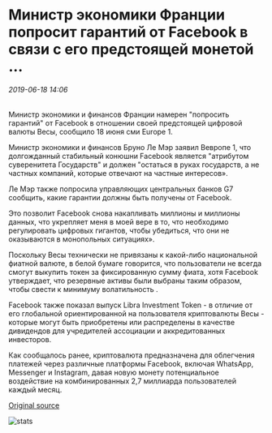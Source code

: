 # Министр экономики Франции попросит гарантий от Facebook в связи с его предстоящей монетой ...

###### 2019-06-18 14:06

Министр экономики и финансов Франции намерен "попросить гарантий" от Facebook в отношении своей предстоящей цифровой валюты Весы, сообщило 18 июня сми Europe 1.

Министр экономики и финансов Бруно Ле Мэр заявил Вевропе 1, что долгожданный стабильный конюшни Facebook является "атрибутом суверенитета Государств" и должен "остаться в руках государств, а не частных компаний, которые отвечают на частные интересов».

Ле Мэр также попросила управляющих центральных банков G7 сообщить, какие гарантии должны быть получены от Facebook.

Это позволит Facebook снова накапливать миллионы и миллионы данных, что укрепляет меня в моей вере в то, что необходимо регулировать цифровых гигантов, чтобы убедиться, что они не оказываются в монопольных ситуациях».

Поскольку Весы технически не привязаны к какой-либо национальной фиатной валюте, в белой бумаге говорится, что пользователи не всегда смогут выкупить токен за фиксированную сумму фиата, хотя Facebook утверждает, что резервные активы были выбраны таким образом, чтобы свести к минимуму волатильность .

Facebook также показал выпуск Libra Investment Token - в отличие от его глобальной ориентированной на пользователя криптовалюты Весы - которые могут быть приобретены или распределены в качестве дивидендов для учредителей ассоциации и аккредитованных инвесторов.

Как сообщалось ранее, криптовалюта предназначена для облегчения платежей через различные платформы Facebook, включая WhatsApp, Messenger и Instagram, давая новую монету потенциальное воздействие на комбинированных 2,7 миллиарда пользователей каждый месяц.

[Original source](https://cointelegraph.com/news/french-minister-of-economy-to-ask-for-guarantees-from-facebook-in-regards-to-its-forthcoming-coin)

![stats](https://c.statcounter.com/11760860/0/a89fa40b/1/ "stats")